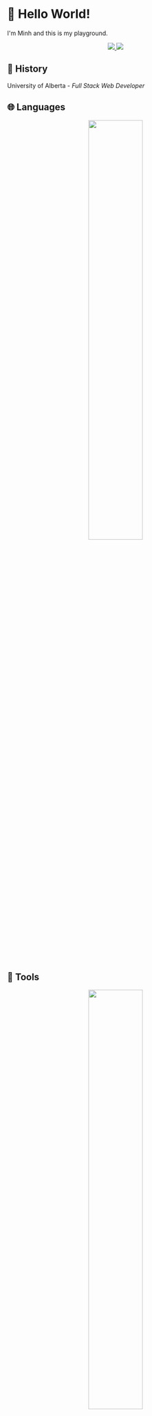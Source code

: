 <!--
**mintiefresh/mintifresh** is a ✨ _special_ ✨ repository because its `README.md` (this file) appears on your GitHub profile.

Here are some ideas to get you started:

- 🔭 I’m currently working on ...
- 🌱 I’m currently learning ...
- 👯 I’m looking to collaborate on ...
- 🤔 I’m looking for help with ...
- 💬 Ask me about ...
- 📫 How to reach me: ...
- 😄 Pronouns: ...
- ⚡ Fun fact: ...
-->
# :wave: Hello World!
I'm Minh and this is my playground.

<p align="center">
  <a href="mailto://minhtuan@ualberta.ca">
    <img src="https://skillicons.dev/icons?i=gmail&theme=dark" />
  </a>
  <a href="https://github.com/mhoanggg">
    <img src="https://skillicons.dev/icons?i=github&theme=dark" />
  </a>
</p>

## :seedling: History
University of Alberta - <i>Full Stack Web Developer</i><br>

## 🌐 Languages
<p align="center">
<a href="https://skillicons.dev">
<img width="50%" src="https://skillicons.dev/icons?i=html,css,js,react,nextjs,nodejs,cs,dotnet,java,python,unity,mysql&theme=dark&" />
</a>
</p>

## 🔧 Tools
<p align="center">
<a href="https://skillicons.dev">
<img width="50%" src="https://skillicons.dev/icons?i=github,git,obsidian,vscode,visualstudio,docker,postman,netlify,&theme=dark&" />
</a>
</p>
